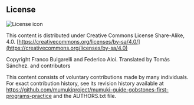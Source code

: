 ## License
![License icon](https://licensebuttons.net/l/by-sa/3.0/88x31.png)

This content is distributed under Creative Commons License Share-Alike, 4.0. [https://creativecommons.org/licenses/by-sa/4.0/](https://creativecommons.org/licenses/by-sa/4.0)

Copyright Franco Bulgarelli and Federico Aloi. Translated by Tomás Sánchez. and contributors

This content consists of voluntary contributions made by many
individuals. For exact contribution history, see its revision history
available at https://github.com/mumukiproject/mumuki-guide-gobstones-first-programs-practice and the AUTHORS.txt file.

